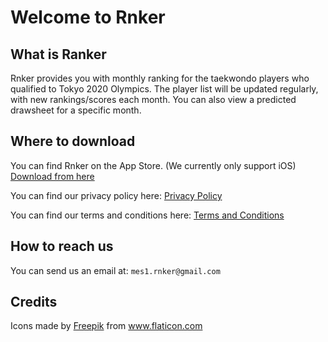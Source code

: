 # Welcome to Rnker

## What is Ranker
Rnker provides you with monthly ranking for the taekwondo players who qualified to Tokyo 2020 Olympics. The player list will be updated regularly, with new rankings/scores each month. You can also view a predicted drawsheet for a specific month.

## Where to download
You can find Rnker on the App Store. (We currently only support iOS)
[Download from here](https://apps.apple.com/jp/app/rnker/id1499652559?l=en)

You can find our privacy policy here:
[Privacy Policy](https://github.com/rnker/Rnker/blob/master/Rnker%20-%20Privacy%20Policy.pdf)

You can find our terms and conditions here:
[Terms and Conditions](https://github.com/rnker/Rnker/blob/master/Rnker%20-%20Terms%20and%20conditions.pdf)

## How to reach us
You can send us an email at:
`mes1.rnker@gmail.com`

## Credits

<div>Icons made by <a href="https://www.flaticon.com/authors/freepik" title="Freepik">Freepik</a> from <a href="https://www.flaticon.com/" title="Flaticon">www.flaticon.com</a></div>
